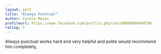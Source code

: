 ```yaml
---
layout: post
title: "Always Punctual"
author: Carole Mason
profileurl: https://www.facebook.com/profile.php?id=100000699498796
rating: 5
---
```

Always punctual works hard and very helpful and polite would recommend him completely,

